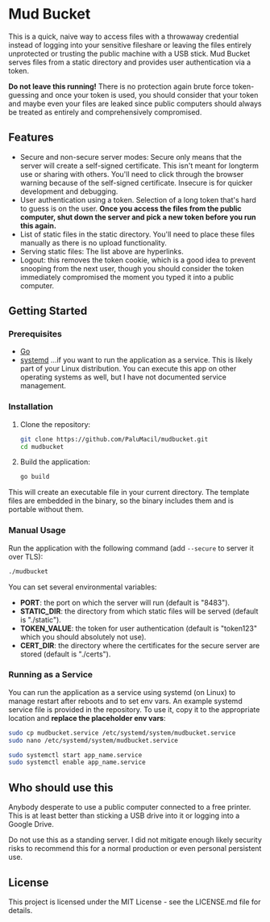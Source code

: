# Mud Bucket

This is a quick, naive way to access files with a throwaway credential instead of logging into your sensitive fileshare or leaving the files entirely unprotected or trusting the public machine with a USB stick. Mud Bucket serves files from a static directory and provides user authentication via a token.

**Do not leave this running!** There is no protection again brute force token-guessing and once your token is used, you should consider that your token and maybe even your files are leaked since public computers should always be treated as entirely and comprehensively compromised.

## Features

- Secure and non-secure server modes: Secure only means that the server will create a self-signed certificate. This isn't meant for longterm use or sharing with others. You'll need to click through the browser warning because of the self-signed certificate. Insecure is for quicker development and debugging.
- User authentication using a token. Selection of a long token that's hard to guess is on the user. **Once you access the files from the public computer, shut down the server and pick a new token before you run this again.**
- List of static files in the static directory. You'll need to place these files manually as there is no upload functionality.
- Serving static files: The list above are hyperlinks.
- Logout: this removes the token cookie, which is a good idea to prevent snooping from the next user, though you should consider the token immediately compromised the moment you typed it into a public computer.

## Getting Started

### Prerequisites

- [Go](https://golang.org/dl/)
- [systemd](https://www.freedesktop.org/wiki/Software/systemd/) ...if you want to run the application as a service. This is likely part of your Linux distribution. You can execute this app on other operating systems as well, but I have not documented service management.

### Installation

1. Clone the repository:

    ```bash
    git clone https://github.com/PaluMacil/mudbucket.git
    cd mudbucket
    ```

2. Build the application:

    ```bash
    go build
    ```

This will create an executable file in your current directory. The template files are embedded in the binary, so the binary includes them and is portable without them.

### Manual Usage

Run the application with the following command (add `--secure` to server it over TLS):

```bash
./mudbucket
```

You can set several environmental variables:

- **PORT**: the port on which the server will run (default is "8483").
- **STATIC_DIR**: the directory from which static files will be served (default is "./static").
- **TOKEN_VALUE**: the token for user authentication (default is "token123" which you should absolutely not use).
- **CERT_DIR**: the directory where the certificates for the secure server are stored (default is "./certs").

### Running as a Service

You can run the application as a service using systemd (on Linux) to manage restart after reboots and to set env vars. An example systemd service file is provided in the repository. To use it, copy it to the appropriate location and **replace the placeholder env vars**:

```bash
sudo cp mudbucket.service /etc/systemd/system/mudbucket.service
sudo nano /etc/systemd/system/mudbucket.service

sudo systemctl start app_name.service
sudo systemctl enable app_name.service
```

## Who should use this

Anybody desperate to use a public computer connected to a free printer. This is at least better than sticking a USB drive into it or logging into a Google Drive.

Do not use this as a standing server. I did not mitigate enough likely security risks to recommend this for a normal production or even personal persistent use.

## License

This project is licensed under the MIT License - see the LICENSE.md file for details.
